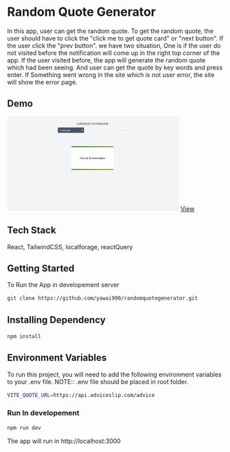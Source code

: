 # Random Quote Generator

 In this app, user can get the random quote. To get the random quote, the user should have to click the "click me to get quote card" or "next button". If the user click the "prev button". we have two situation, One is if the user do not visited before the notification will come up in the right top corner of the app. If the user visited before, the app will generate the random quote which had been seeing. And user can get the quote by key words and press enter. If Something went wrong in the site which is not user error, the site will show the error page.

## Demo

<img src='./public/Animation.gif' width=400 height=220 alt='demo' />
<a href="https://65451955053cee0e282af8c8--snazzy-crisp-0d8259.netlify.app/">View</a>

## Tech Stack

React, TailwindCSS, localforage, reactQuery

## Getting Started

To Run the App in developement server

```bash
git clone https://github.com/yawai990/randomquotegenerator.git
```

## Installing Dependency

```bash
npm install
```

## Environment Variables

To run this project, you will need to add the following environment variables to your .env file.
NOTE:: .env file should be placed in root folder.

```bash
VITE_QUOTE_URL=https://api.adviceslip.com/advice
```

### Run In developement

```bash
npm run dev
```

The app will run in http://localhost:3000
